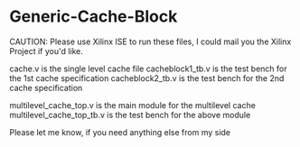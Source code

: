 # Generic-Cache-Block
CAUTION: 
Please use Xilinx ISE to run these files, I could mail you the Xilinx Project if you'd like.

cache.v is the single level cache file
cacheblock1_tb.v is the test bench for the 1st cache specification
cacheblock2_tb.v is the test bench for the 2nd cache specification

multilevel_cache_top.v is the main module for the multilevel cache
multilevel_cache_top_tb.v is the test bench for the above module

Please let me know, if you need anything else from my side

